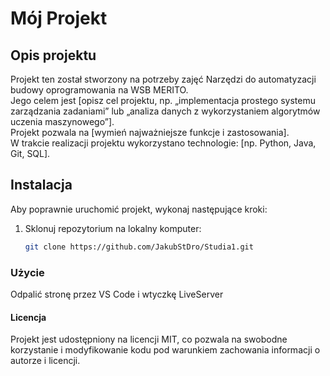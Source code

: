 # Mój Projekt

## Opis projektu
Projekt ten został stworzony na potrzeby zajęć Narzędzi do automatyzacji budowy oprogramowania na WSB MERITO.  
Jego celem jest [opisz cel projektu, np. „implementacja prostego systemu zarządzania zadaniami” lub „analiza danych z wykorzystaniem algorytmów uczenia maszynowego”].  
Projekt pozwala na [wymień najważniejsze funkcje i zastosowania].  
W trakcie realizacji projektu wykorzystano technologie: [np. Python, Java, Git, SQL].

## Instalacja
Aby poprawnie uruchomić projekt, wykonaj następujące kroki:

1. Sklonuj repozytorium na lokalny komputer:
   ```bash
   git clone https://github.com/JakubStDro/Studia1.git
   
### Użycie
Odpalić stronę przez VS Code i wtyczkę LiveServer

#### Licencja 
Projekt jest udostępniony na licencji MIT, co pozwala na swobodne korzystanie i modyfikowanie kodu pod warunkiem zachowania informacji o autorze i licencji.